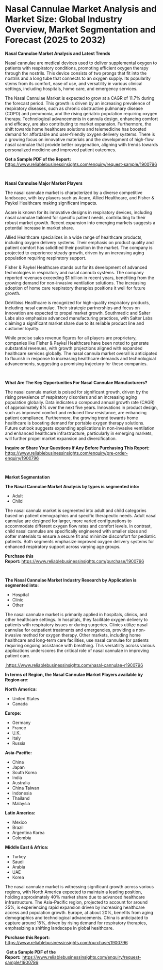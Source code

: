 <p><h1>Nasal Cannulae Market Analysis and Market Size: Global Industry Overview, Market Segmentation and Forecast (2025 to 2032)</h1></p><p><strong>Nasal Cannulae Market Analysis and Latest Trends</strong></p>
<p><p>Nasal cannulae are medical devices used to deliver supplemental oxygen to patients with respiratory conditions, promoting efficient oxygen therapy through the nostrils. This device consists of two prongs that fit into the nostrils and a long tube that connects to an oxygen supply. Its popularity stems from its comfort, ease of use, and versatility in various clinical settings, including hospitals, home care, and emergency services.</p><p>The Nasal Cannulae Market is expected to grow at a CAGR of 11.7% during the forecast period. This growth is driven by an increasing prevalence of respiratory diseases, such as chronic obstructive pulmonary disease (COPD) and pneumonia, and the rising geriatric population requiring oxygen therapy. Technological advancements in cannula design, enhancing comfort and efficacy, are also contributing to market expansion. Furthermore, the shift towards home healthcare solutions and telemedicine has boosted demand for affordable and user-friendly oxygen delivery systems. There is a growing focus on innovative materials and the development of high-flow nasal cannulae that provide better oxygenation, aligning with trends towards personalized medicine and improved patient outcomes.</p></p>
<p><strong>Get a Sample PDF of the Report:&nbsp;</strong> <a href="https://www.reliablebusinessinsights.com/enquiry/request-sample/1900796?utm_campaign=3139&utm_medium=2&utm_source=Github&utm_content=ia&utm_term=16042025&utm_id=nasal-cannulae">https://www.reliablebusinessinsights.com/enquiry/request-sample/1900796</a></p>
<p>&nbsp;</p>
<p><strong>Nasal Cannulae Major Market Players</strong></p>
<p><p>The nasal cannulae market is characterized by a diverse competitive landscape, with key players such as Acare, Allied Healthcare, and Fisher & Paykel Healthcare making significant impacts. </p><p>Acare is known for its innovative designs in respiratory devices, including nasal cannulae tailored for specific patient needs, contributing to their robust market growth. Recent expansion into emerging markets suggests a potential increase in market share.</p><p>Allied Healthcare specializes in a wide range of healthcare products, including oxygen delivery systems. Their emphasis on product quality and patient comfort has solidified their position in the market. The company is projected to experience steady growth, driven by an increasing aging population requiring respiratory support.</p><p>Fisher & Paykel Healthcare stands out for its development of advanced technologies in respiratory and nasal cannula systems. The company reported revenues exceeding $1 billion in recent years, benefiting from the growing demand for non-invasive ventilation solutions. The increasing adoption of home care respiratory therapies positions it well for future growth.</p><p>DeVilbiss Healthcare is recognized for high-quality respiratory products, including nasal cannulae. Their strategic partnerships and focus on innovation are expected to propel market growth. Southmedic and Salter Labs also emphasize advanced manufacturing practices, with Salter Labs claiming a significant market share due to its reliable product line and customer loyalty.</p><p>While precise sales revenue figures for all players are proprietary, companies like Fisher & Paykel Healthcare have been noted to generate substantial revenues, with growth projections aligned with expanded healthcare services globally. The nasal cannula market overall is anticipated to flourish in response to increasing healthcare demands and technological advancements, suggesting a promising trajectory for these companies.</p></p>
<p>&nbsp;</p>
<p><strong>What Are The Key Opportunities For Nasal Cannulae Manufacturers?</strong></p>
<p><p>The nasal cannula market is poised for significant growth, driven by the rising prevalence of respiratory disorders and an increasing aging population globally. Data indicates a compound annual growth rate (CAGR) of approximately 8% over the next five years. Innovations in product design, such as improved comfort and reduced flow resistance, are enhancing patient compliance. Furthermore, the growing trend towards home healthcare is boosting demand for portable oxygen therapy solutions. Future outlook suggests expanding applications in non-invasive ventilation and enhanced healthcare infrastructure, particularly in emerging markets, will further propel market expansion and diversification.</p></p>
<p><strong>Inquire or Share Your Questions If Any Before Purchasing This Report:</strong> <a href="https://www.reliablebusinessinsights.com/enquiry/pre-order-enquiry/1900796?utm_campaign=3139&utm_medium=2&utm_source=Github&utm_content=ia&utm_term=16042025&utm_id=nasal-cannulae">https://www.reliablebusinessinsights.com/enquiry/pre-order-enquiry/1900796</a></p>
<p>&nbsp;</p>
<p><strong>Market Segmentation</strong></p>
<p><strong>The Nasal Cannulae Market Analysis by types is segmented into:</strong></p>
<p><ul><li>Adult</li><li>Child</li></ul></p>
<p><p>The nasal cannula market is segmented into adult and child categories based on patient demographics and specific therapeutic needs. Adult nasal cannulae are designed for larger, more varied configurations to accommodate different oxygen flow rates and comfort levels. In contrast, child nasal cannulae are specifically engineered with smaller sizes and softer materials to ensure a secure fit and minimize discomfort for pediatric patients. Both segments emphasize improved oxygen delivery systems for enhanced respiratory support across varying age groups.</p></p>
<p><strong>Purchase this Report:&nbsp;</strong><a href="https://www.reliablebusinessinsights.com/purchase/1900796?utm_campaign=3139&utm_medium=2&utm_source=Github&utm_content=ia&utm_term=16042025&utm_id=nasal-cannulae">https://www.reliablebusinessinsights.com/purchase/1900796</a></p>
<p>&nbsp;</p>
<p><strong>The Nasal Cannulae Market Industry Research by Application is segmented into:</strong></p>
<p><ul><li>Hospital</li><li>Clinic</li><li>Other</li></ul></p>
<p><p>The nasal cannulae market is primarily applied in hospitals, clinics, and other healthcare settings. In hospitals, they facilitate oxygen delivery to patients with respiratory issues or during surgeries. Clinics utilize nasal cannulae for outpatient treatments and emergencies, providing a non-invasive method for oxygen therapy. Other markets, including home healthcare and long-term care facilities, use nasal cannulae for patients requiring ongoing assistance with breathing. This versatility across various applications underscores the critical role of nasal cannulae in improving patient care.</p></p>
<p><a href="https://www.reliablebusinessinsights.com/nasal-cannulae-r1900796?utm_campaign=3139&utm_medium=2&utm_source=Github&utm_content=ia&utm_term=16042025&utm_id=nasal-cannulae">&nbsp;https://www.reliablebusinessinsights.com/nasal-cannulae-r1900796</a></p>
<p><strong>In terms of Region, the Nasal Cannulae Market Players available by Region are:</strong></p>
<p>
    <p> <strong> North America: </strong>
        <ul>
            <li>United States</li>
            <li>Canada</li>
        </ul>
        </p> 
    <p> <strong> Europe: </strong>
        <ul>
            <li>Germany</li>
            <li>France</li>
            <li>U.K.</li>
            <li>Italy</li>
            <li>Russia</li>
        </ul>
        </p> 
    <p> <strong> Asia-Pacific: </strong>
        <ul>
            <li>China</li>
            <li>Japan</li>
            <li>South Korea</li>
            <li>India</li>
            <li>Australia</li>
            <li>China Taiwan</li>
            <li>Indonesia</li>
            <li>Thailand</li>
            <li>Malaysia</li>
        </ul>
        </p> 
    <p> <strong> Latin America: </strong>
        <ul>
            <li>Mexico</li>
            <li>Brazil</li>
            <li>Argentina Korea</li>
            <li>Colombia</li>
        </ul>
        </p> 
    <p> <strong> Middle East & Africa: </strong>
        <ul>
            <li>Turkey</li>
            <li>Saudi</li>
            <li>Arabia</li>
            <li>UAE</li>
            <li>Korea</li>
        </ul>
    </p>
    </p>
<p><p>The nasal cannulae market is witnessing significant growth across various regions, with North America expected to maintain a leading position, holding approximately 40% market share due to advanced healthcare infrastructure. The Asia-Pacific region, projected to account for around 25%, is experiencing rapid expansion driven by increasing healthcare access and population growth. Europe, at about 20%, benefits from aging demographics and technological advancements. China is anticipated to capture around 15%, driven by rising demand for respiratory therapies, emphasizing a shifting landscape in global healthcare.</p></p>
<p><strong>Purchase this Report: </strong><a href="https://www.reliablebusinessinsights.com/purchase/1900796?utm_campaign=3139&utm_medium=2&utm_source=Github&utm_content=ia&utm_term=16042025&utm_id=nasal-cannulae">https://www.reliablebusinessinsights.com/purchase/1900796</a></p>
<p>&nbsp;<strong>Get a Sample PDF of the Report:&nbsp;&nbsp;</strong><a href="https://www.reliablebusinessinsights.com/enquiry/request-sample/1900796?utm_campaign=3139&utm_medium=2&utm_source=Github&utm_content=ia&utm_term=16042025&utm_id=nasal-cannulae">https://www.reliablebusinessinsights.com/enquiry/request-sample/1900796</a></p>
<p><strong></strong></p>
<p><p></p><p></p><p></p></p>